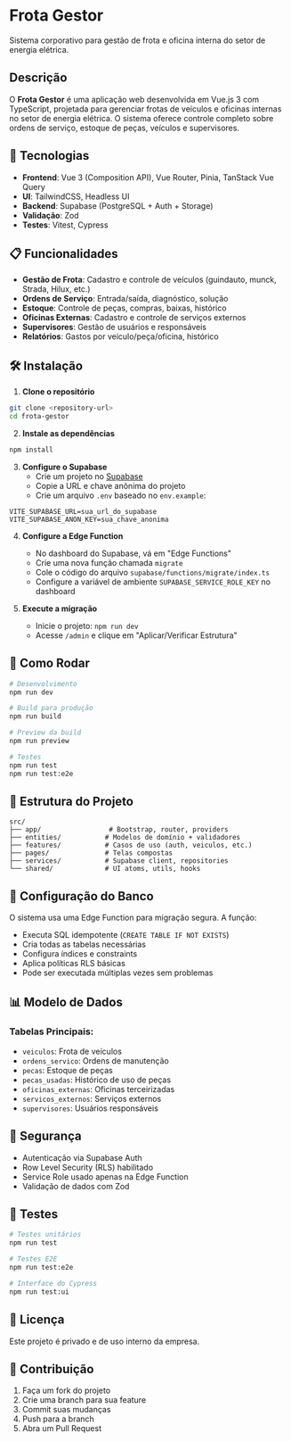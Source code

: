 # Frota Gestor

Sistema corporativo para gestão de frota e oficina interna do setor de energia elétrica.

## Descrição

O **Frota Gestor** é uma aplicação web desenvolvida em Vue.js 3 com TypeScript, projetada para gerenciar frotas de veículos e oficinas internas no setor de energia elétrica. O sistema oferece controle completo sobre ordens de serviço, estoque de peças, veículos e supervisores.

## 🚀 Tecnologias

- **Frontend**: Vue 3 (Composition API), Vue Router, Pinia, TanStack Vue Query
- **UI**: TailwindCSS, Headless UI
- **Backend**: Supabase (PostgreSQL + Auth + Storage)
- **Validação**: Zod
- **Testes**: Vitest, Cypress

## 📋 Funcionalidades

- **Gestão de Frota**: Cadastro e controle de veículos (guindauto, munck, Strada, Hilux, etc.)
- **Ordens de Serviço**: Entrada/saída, diagnóstico, solução
- **Estoque**: Controle de peças, compras, baixas, histórico
- **Oficinas Externas**: Cadastro e controle de serviços externos
- **Supervisores**: Gestão de usuários e responsáveis
- **Relatórios**: Gastos por veículo/peça/oficina, histórico

## 🛠️ Instalação

1. **Clone o repositório**
```bash
git clone <repository-url>
cd frota-gestor
```

2. **Instale as dependências**
```bash
npm install
```

3. **Configure o Supabase**
   - Crie um projeto no [Supabase](https://supabase.com)
   - Copie a URL e chave anônima do projeto
   - Crie um arquivo `.env` baseado no `env.example`:

```env
VITE_SUPABASE_URL=sua_url_do_supabase
VITE_SUPABASE_ANON_KEY=sua_chave_anonima
```

4. **Configure a Edge Function**
   - No dashboard do Supabase, vá em "Edge Functions"
   - Crie uma nova função chamada `migrate`
   - Cole o código do arquivo `supabase/functions/migrate/index.ts`
   - Configure a variável de ambiente `SUPABASE_SERVICE_ROLE_KEY` no dashboard

5. **Execute a migração**
   - Inicie o projeto: `npm run dev`
   - Acesse `/admin` e clique em "Aplicar/Verificar Estrutura"

## 🚀 Como Rodar

```bash
# Desenvolvimento
npm run dev

# Build para produção
npm run build

# Preview da build
npm run preview

# Testes
npm run test
npm run test:e2e
```

## 📁 Estrutura do Projeto

```
src/
├── app/                 # Bootstrap, router, providers
├── entities/           # Modelos de domínio + validadores
├── features/           # Casos de uso (auth, veiculos, etc.)
├── pages/              # Telas compostas
├── services/           # Supabase client, repositories
└── shared/             # UI atoms, utils, hooks
```

## 🔧 Configuração do Banco

O sistema usa uma Edge Function para migração segura. A função:

- Executa SQL idempotente (`CREATE TABLE IF NOT EXISTS`)
- Cria todas as tabelas necessárias
- Configura índices e constraints
- Aplica políticas RLS básicas
- Pode ser executada múltiplas vezes sem problemas

## 📊 Modelo de Dados

### Tabelas Principais:
- `veiculos`: Frota de veículos
- `ordens_servico`: Ordens de manutenção
- `pecas`: Estoque de peças
- `pecas_usadas`: Histórico de uso de peças
- `oficinas_externas`: Oficinas terceirizadas
- `servicos_externos`: Serviços externos
- `supervisores`: Usuários responsáveis

## 🔐 Segurança

- Autenticação via Supabase Auth
- Row Level Security (RLS) habilitado
- Service Role usado apenas na Edge Function
- Validação de dados com Zod

## 🧪 Testes

```bash
# Testes unitários
npm run test

# Testes E2E
npm run test:e2e

# Interface do Cypress
npm run test:ui
```

## 📝 Licença

Este projeto é privado e de uso interno da empresa.

## 🤝 Contribuição

1. Faça um fork do projeto
2. Crie uma branch para sua feature
3. Commit suas mudanças
4. Push para a branch
5. Abra um Pull Request

